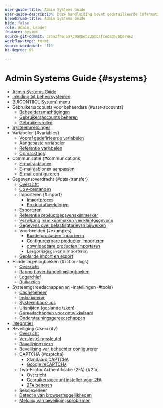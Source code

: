 ```yaml
---
user-guide-title: Admin Systems Guide
user-guide-description: Deze handleiding bevat gedetailleerde informatie over beheerbeveiliging, onderhoudsbewerkingen en systeembronnen die ondersteuning bieden voor organisatorische functies in uw Adobe Commerce-winkel.
breadcrumb-title: Admin Systems Guide
hide: false
role: Admin, Leader
feature: System
source-git-commit: c7ba2f0e75a730a8beb235b07fced8367bb87462
workflow-type: tm+mt
source-wordcount: '170'
ht-degree: 0%

---
```



# Admin Systems Guide {#systems}

- [Admin Systems Guide](guide-overview.md)
- [Inleiding tot beheersystemen](introduction.md)
- [[!UICONTROL System] menu](system-menu.md)
- Gebruikersaccounts voor beheerders {#user-accounts}
   - [Beheerdersmachtigingen](permissions.md)
   - [Gebruikersaccounts beheren](permissions-users-all.md)
   - [Gebruikersrollen](permissions-user-roles.md)
- [Systeemmeldingen](notifications.md)
- Variabelen {#variables}
   - [Vooraf gedefinieerde variabelen](variables-predefined.md)
   - [Aangepaste variabelen](variables-custom.md)
   - [Referentie variabelen](variables-reference.md)
   - [Opmaaktags](markup-tags.md)
- Communicatie {#communications}
   - [E-mailsjablonen](email-templates.md)
   - [E-mailsjablonen aanpassen](email-template-custom.md)
   - [E-mail configureren](email-communications.md)
- Gegevensoverdracht {#data-transfer}
   - [Overzicht](data-transfer.md)
   - [CSV-bestanden](data-csv.md)
   - Importeren {#import}
      - [Importproces](data-import.md)
      - [Productafbeeldingen](data-import-product-images.md)
   - [Exporteren](data-export.md)
   - [Referentie productgegevenskenmerken](data-attributes-product.md)
   - [Verwijzing naar kenmerken van klantgegevens](data-attributes-customer.md)
   - [Gegevens over belastingtarieven bijwerken](data-transfer-tax-rates.md)
   - Voorbeelden {#examples}
      - [Bundelproducten importeren](data-transfer-bundle-products.md)
      - [Configureerbare producten importeren](data-transfer-configurable-products.md)
      - [downloadbare producten importeren](data-transfer-downloadable-products.md)
      - [Laagprijsgegevens importeren](data-import-price-tier.md)
   - [Geplande import en export](data-scheduled-import-export.md)
- Handelingenlogboeken {#action-logs}
   - [Overzicht](action-log.md)
   - [Rapport over handelingslogboeken](action-log-report.md)
   - [Logarchief](action-log-archive.md)
   - [Bulkacties](action-log-bulk-actions.md)
- Systeemgereedschappen en -instellingen {#tools}
   - [Cachebeheer](cache-management.md)
   - [Indexbeheer](index-management.md)
   - [Systeemback-ups](backups.md)
   - [Uitsnijden (geplande taken)](cron.md)
   - [Gereedschappen voor ontwikkelaars](developer-tools.md)
   - [Ondersteuningsgereedschappen](support.md)
- [Integraties](integrations.md)
- Beveiliging {#security}
   - [Overzicht](security.md)
   - [Versleutelingssleutel](encryption-key.md)
   - [Beveiligingsscan](security-scan.md)
   - [Beveiliging van beheerder configureren](security-admin.md)
   - CAPTCHA {#captcha}
      - [Standaard CAPTCHA](security-captcha.md)
      - [Google reCAPTCHA](security-google-recaptcha.md)
   - Two-Factor Authentificatie (2FA) {#2fa}
      - [Overzicht](security-two-factor-authentication.md)
      - [Gebruikersaccount instellen voor 2FA](security-two-factor-authentication-use.md)
      - [2FA beheren](security-two-factor-authentication-manage.md)
   - [Sessiebeheer](security-session-management.md)
   - [Detectie van browsermogelijkheden](security-browser-capabilities-detection.md)
   - [Melding van beveiligingsproblemen](security-issue-reporting.md)
